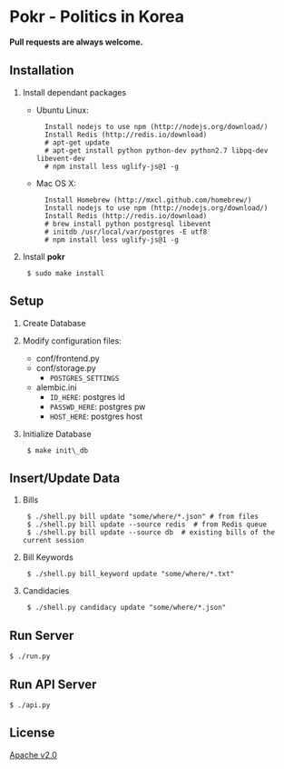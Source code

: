 Pokr - Politics in Korea
==================================

**Pull requests are always welcome.**

## Installation

1. Install dependant packages
    - Ubuntu Linux:

            Install nodejs to use npm (http://nodejs.org/download/)
            Install Redis (http://redis.io/download)
            # apt-get update
            # apt-get install python python-dev python2.7 libpq-dev libevent-dev
            # npm install less uglify-js@1 -g
    - Mac OS X:

            Install Homebrew (http://mxcl.github.com/homebrew/)
            Install nodejs to use npm (http://nodejs.org/download/)
            Install Redis (http://redis.io/download)
            # brew install python postgresql libevent
            # initdb /usr/local/var/postgres -E utf8
            # npm install less uglify-js@1 -g

1. Install **pokr**

        $ sudo make install

## Setup

1. Create Database

1. Modify configuration files:
    - conf/frontend.py
    - conf/storage.py
        - `POSTGRES_SETTINGS`
    - alembic.ini
        - `ID_HERE`: postgres id
        - `PASSWD_HERE`: postgres pw
        - `HOST_HERE`: postgres host

1. Initialize Database

        $ make init\_db

## Insert/Update Data

1. Bills

        $ ./shell.py bill update "some/where/*.json" # from files
        $ ./shell.py bill update --source redis  # from Redis queue
        $ ./shell.py bill update --source db  # existing bills of the current session

1. Bill Keywords

        $ ./shell.py bill_keyword update "some/where/*.txt"

1. Candidacies

        $ ./shell.py candidacy update "some/where/*.json"


## Run Server

    $ ./run.py

## Run API Server

	$ ./api.py

## License
[Apache v2.0](http://www.apache.org/licenses/LICENSE-2.0.html)

